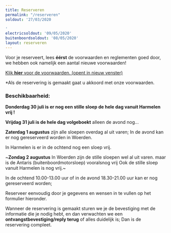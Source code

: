 ```yaml
---
title: Reserveren
permalink: "/reserveren"
soldout: '27/03/2020

'
electricsoldout: '09/05/2020'
buitenboordsoldout: '08/05/2020'
layout: reserveren
---
```


Voor je reserveert, lees **éérst** de voorwaarden en reglementen goed door,   
we hebben ook namelijk een aantal nieuwe voorwaarden!

[Klik **hier** voor de voorwaarden. (opent in nieuw venster)](http://descheepsjongens.nl/voorwaarden)

*Als de reservering is gemaakt gaat u akkoord met onze voorwaarden.

### Beschikbaarheid:

**Donderdag 30 juli is er nog een stille sloep de hele dag vanuit Harmelen vrij !**

**Vrijdag 31 juli is de hele dag volgeboekt** 
alleen de avond nog...

**Zaterdag 1 augustus** zijn alle sloepen overdag al uit varen; 
In de avond kan er nog gereserveerd worden in Woerden.
 
In Harmelen is er in de ochtend nog een sloep vrij.

~**Zondag 2 augustus** 
In Woerden zijn de stille sloepen wel al uit varen. maar is de Antaris (buitenboordmotorsloep) vooralsnog vrij 
Ook de stille sloep vanuit Harmelen is nog vrij.~

In de ochtend 10.00-13.00 uur of in de avond 18.30-21.00 uur kan er nog gereserveerd worden; 

Reserveer eenvoudig door je gegevens en wensen in te vullen op het formulier hieronder.

Wanneer de reservering is gemaakt sturen we je de bevestiging met de informatie die je nodig hebt, en dan verwachten we een **ontvangstbevestiging/reply terug** of alles duidelijk is; Dan is de reservering compleet.